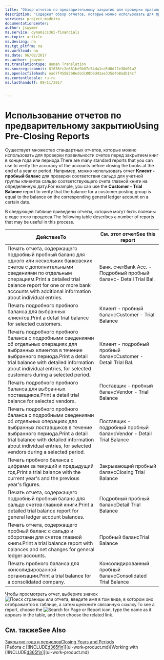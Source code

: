```yaml
---
title: "Обзор отчетов по предварительному закрытию для проверки правильности учета | Документы Майкрософт"
description: "Содержит обзор отчетов, которые можно использовать для проверки правильности учета перед закрытием книг в конце года или периода."
services: project-madeira
documentationcenter: 
author: jswymer
ms.service: dynamics365-financials
ms.topic: article
ms.devlang: na
ms.tgt_pltfrm: na
ms.workload: na
ms.date: 06/02/2017
ms.author: jswymer
ms.translationtype: Human Translation
ms.sourcegitcommit: 81636fc2e661bd9b07c54da1cd5d0d27e30d01a2
ms.openlocfilehash: ead7f45583b8edbdc00b6d41ae335d4b8adb14cf
ms.contentlocale: ru-ru
ms.lasthandoff: 09/11/2017


---
```

# <a name="using-pre-closing-reports"></a><span data-ttu-id="64bfc-103">Использование отчетов по предварительному закрытию</span><span class="sxs-lookup"><span data-stu-id="64bfc-103">Using Pre-Closing Reports</span></span>
<span data-ttu-id="64bfc-104">Существует множество стандартных отчетов, которые можно использовать для проверки правильности счетов перед закрытием книг в конце года или периода.</span><span class="sxs-lookup"><span data-stu-id="64bfc-104">There are many standard reports that you can use to verify the accuracy of the accounts before closing the books at the end of a year or period.</span></span> <span data-ttu-id="64bfc-105">Например, можно использовать отчет **Клиент - пробный баланс** для проверки соответствия сальдо для учетной группы клиентов сальдо соответствующего счета главной книги на определенную дату.</span><span class="sxs-lookup"><span data-stu-id="64bfc-105">For example, you can use the **Customer - Trial Balance** report to verify that the balance for a customer posting group is equal to the balance on the corresponding general ledger account on a certain date.</span></span>

<span data-ttu-id="64bfc-106">В следующей таблице приведены отчеты, которые могут быть полезны в ходе этого процесса.</span><span class="sxs-lookup"><span data-stu-id="64bfc-106">The following table describes a number of reports that may be useful in this process.</span></span>

| <span data-ttu-id="64bfc-107">Действие</span><span class="sxs-lookup"><span data-stu-id="64bfc-107">To</span></span> | <span data-ttu-id="64bfc-108">См. этот отчет</span><span class="sxs-lookup"><span data-stu-id="64bfc-108">See this report</span></span> |
| --- | --- |
| <span data-ttu-id="64bfc-109">Печать отчета, содержащего подробный пробный баланс для одного или нескольких банковских счетов с дополнительными сведениями по отдельным операциям.</span><span class="sxs-lookup"><span data-stu-id="64bfc-109">Print a detailed trial balance report for one or more bank accounts with additional information about individual entries.</span></span> |<span data-ttu-id="64bfc-110">Банк. счет</span><span class="sxs-lookup"><span data-stu-id="64bfc-110">Bank Acc.</span></span> <span data-ttu-id="64bfc-111">- Подробный пробный баланс</span><span class="sxs-lookup"><span data-stu-id="64bfc-111">- Detail Trial Bal.</span></span> |
| <span data-ttu-id="64bfc-112">Печать подробного пробного баланса для выбранных клиентов.</span><span class="sxs-lookup"><span data-stu-id="64bfc-112">Print a detail trial balance for selected customers.</span></span> |<span data-ttu-id="64bfc-113">Клиент - пробный баланс</span><span class="sxs-lookup"><span data-stu-id="64bfc-113">Customer - Trial Balance</span></span> |
| <span data-ttu-id="64bfc-114">Печать подробного пробного баланса с подробными сведениями об отдельных операциях для выбранных клиентов в течение выбранного периода.</span><span class="sxs-lookup"><span data-stu-id="64bfc-114">Print a detail trial balance with detailed information about individual entries, for selected customers during a selected period.</span></span> |<span data-ttu-id="64bfc-115">Клиент - подробный пробный баланс</span><span class="sxs-lookup"><span data-stu-id="64bfc-115">Customer - Detail Trial Bal.</span></span> |
| <span data-ttu-id="64bfc-116">Печать подробного пробного баланса для выбранных поставщиков.</span><span class="sxs-lookup"><span data-stu-id="64bfc-116">Print a detail trial balance for selected vendors.</span></span> |<span data-ttu-id="64bfc-117">Поставщик - пробный баланс</span><span class="sxs-lookup"><span data-stu-id="64bfc-117">Vendor - Trial Balance</span></span> |
| <span data-ttu-id="64bfc-118">Печать подробного пробного баланса с подробными сведениями об отдельных операциях для выбранных поставщиков в течение выбранного периода.</span><span class="sxs-lookup"><span data-stu-id="64bfc-118">Print a detail trial balance with detailed information about individual entries, for selected vendors during a selected period.</span></span> |<span data-ttu-id="64bfc-119">Поставщик - подробный пробный баланс</span><span class="sxs-lookup"><span data-stu-id="64bfc-119">Vendor - Detail Trial Balance</span></span> |
| <span data-ttu-id="64bfc-120">Печать пробного баланса с цифрами за текущий и предыдущий год.</span><span class="sxs-lookup"><span data-stu-id="64bfc-120">Print a trial balance with the current year's and the previous year's figures.</span></span> |<span data-ttu-id="64bfc-121">Закрывающий пробный баланс</span><span class="sxs-lookup"><span data-stu-id="64bfc-121">Closing Trial Balance</span></span> |
| <span data-ttu-id="64bfc-122">Печать отчета, содержащего подробный пробный баланс для сальдо счетов главной книги.</span><span class="sxs-lookup"><span data-stu-id="64bfc-122">Print a detailed trial balance report for general ledger account balances.</span></span> |<span data-ttu-id="64bfc-123">Подробный пробный баланс</span><span class="sxs-lookup"><span data-stu-id="64bfc-123">Detail Trial Balance</span></span> |
| <span data-ttu-id="64bfc-124">Печать отчета, содержащего пробный баланс с сальдо и оборотами для счетов главной книги.</span><span class="sxs-lookup"><span data-stu-id="64bfc-124">Print a trial balance report with balances and net changes for general ledger accounts.</span></span> |<span data-ttu-id="64bfc-125">Пробный баланс</span><span class="sxs-lookup"><span data-stu-id="64bfc-125">Trial Balance</span></span> |
| <span data-ttu-id="64bfc-126">Печать пробного баланса для консолидированной организации.</span><span class="sxs-lookup"><span data-stu-id="64bfc-126">Print a trial balance for a consolidated company.</span></span> |<span data-ttu-id="64bfc-127">Консолидированный пробный баланс</span><span class="sxs-lookup"><span data-stu-id="64bfc-127">Consolidated Trial Balance</span></span> |

<span data-ttu-id="64bfc-128">Чтобы просмотреть отчет, выберите значок ![Поиск страницы или отчета](media/ui-search/search_small.png "Значок поиска страницы или отчета"), введите имя в том виде, в котором оно отображается в таблице, а затем щелкните связанную ссылку.</span><span class="sxs-lookup"><span data-stu-id="64bfc-128">To see a report, choose the ![Search for Page or Report](media/ui-search/search_small.png "Search for Page or Report icon") icon, type the name as it appears in the table, and then choose the related link.</span></span>

## <a name="see-also"></a><span data-ttu-id="64bfc-129">См. также</span><span class="sxs-lookup"><span data-stu-id="64bfc-129">See Also</span></span>
[<span data-ttu-id="64bfc-130">Закрытие года и периодов</span><span class="sxs-lookup"><span data-stu-id="64bfc-130">Closing Years and Periods</span></span>](year-close-years-periods.md)  
<span data-ttu-id="64bfc-131">[Работа с [!INCLUDE[d365fin](includes/d365fin_md.md)]](ui-work-product.md)</span><span class="sxs-lookup"><span data-stu-id="64bfc-131">[Working with [!INCLUDE[d365fin](includes/d365fin_md.md)]](ui-work-product.md)</span></span>


